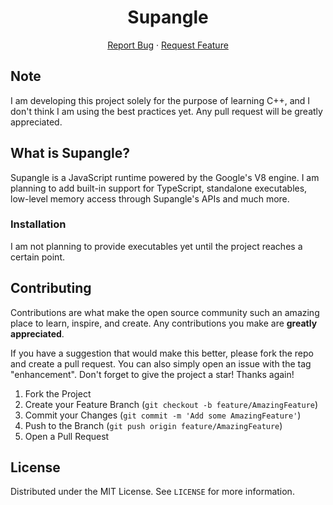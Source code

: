 
<div align="center">

  <h1 align="center">Supangle</h1>

  <p align="center">
    <a href="https://github.com/SpongeBed81/supangle/issues">Report Bug</a>
    ·
    <a href="https://github.com/SpongeBed81/supangle/issues">Request Feature</a>
  </p>
</div>

## Note
I am developing this project solely for the purpose of learning C++, and I don't think I am using the best practices yet. Any pull request will be greatly appreciated.

## What is Supangle?
Supangle is a JavaScript runtime powered by the Google's V8 engine. I am planning to add built-in support for TypeScript, standalone executables, low-level memory access through Supangle's APIs and much more. 

### Installation
I am not planning to provide executables yet until the project reaches a certain point.

## Contributing

Contributions are what make the open source community such an amazing place to learn, inspire, and create. Any contributions you make are **greatly appreciated**.

If you have a suggestion that would make this better, please fork the repo and create a pull request. You can also simply open an issue with the tag "enhancement".
Don't forget to give the project a star! Thanks again!

1. Fork the Project
2. Create your Feature Branch (`git checkout -b feature/AmazingFeature`)
3. Commit your Changes (`git commit -m 'Add some AmazingFeature'`)
4. Push to the Branch (`git push origin feature/AmazingFeature`)
5. Open a Pull Request

## License

Distributed under the MIT License. See `LICENSE` for more information.